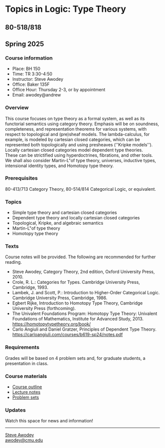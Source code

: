 # Topics in Logic: Type Theory
## 80-518/818
## Spring 2025

### Course information

- Place: BH 150
- Time: TR 3:30-4:50
- Instructor: Steve Awodey
- Office: Baker 135F
- Office Hour: Thursday 2-3, or by appointment
- Email: awodey@andrew


### Overview
This course focuses on type theory as a formal system, 
as well as its functorial semantics using category theory. 
Emphasis will be on soundness, completeness, and representation 
theorems for various systems, with respect to topological and 
(pre)sheaf models. The lambda-calculus, for example, is modeled by cartesian closed categories, 
which can be represented both topologically and using presheaves (''Kripke models''). 
Locally cartesian closed categories model dependent type theories.  
These can be strictified using hyperdoctrines, fibrations, 
and other tools. We shall also consider Martin-L"of type theory, universes, inductive types, intensional identity types, 
and Homotopy type theory.

### Prerequisites
80-413/713 Category Theory,  80-514/814 Categorical Logic, or equivalent.

### Topics

- Simple type theory and cartesian closed categories
- Dependent type theory and locally cartesian closed categories
- Topological, Kripke, and algebraic semantics
- Martin-L"of type theory
- Homotopy type theory

### Texts


Course notes will be provided. The following are recommended for further reading. 

- Steve Awodey, Category Theory, 2nd edition, Oxford University Press, 2010.
- Crole, R. L.: Categories for Types. Cambridge University Press, Cambridge, 1993.
- Lambek, J. and Scott, P.: Introduction to Higher-Order Categorical Logic. Cambridge University Press, Cambridge, 1986.
- Egbert Rijke, Introduction to Homotopy Type Theory, Cambridge University Press (forthcoming).
- The Univalent Foundations Program: Homotopy Type Theory: Univalent Foundations of Mathematics, Institute for Advanced Study, 2013. https://homotopytypetheory.org/book/
- Carlo Angiuli and Daniel Gratzer, Principles of Dependent Type Theory. https://carloangiuli.com/courses/b619-sp24/notes.pdf

### Requirements

Grades will be based on 4 problem sets and, for graduate students, a presentation in class.

### Course materials

- [Course outline](./outline/)
- [Lecture notes](/typetheory/notes/)
- [Problem sets](/typetheory/hw/)

### Updates
Watch this space for news and information!
<!---
- We're also using the [course zulip](https://baker.hott.dev/#narrow/stream/31-Categorical-Logic) for announcements and discussion.
- Have a look at the first set of [lecture notes](/catlog/notes/catlog0.pdf) for a brief introduction and the review of basic category theory.
- Also check out the course notes from [Fischbachau](../fischbachau/) for a bigger picture.
- The [lecture notes](/catlog/notes/catlog1.pdf) for (the first half of) Chapter 1 on Algebraic Theories are available.  
- A [problem set](/catlog/hw/catloghw1.pdf) for Chapter 1 on Algebraic Theories is available. 
- The [lecture notes](/catlog/notes/catlog1.pdf) for Chapter 1 on Algebraic Theories are now complete. 
- Some possible grad student topics are being compiled [here](/catlog/hw/).    
- The first problem set is due on Tuesday 13 February, in class.
- A [problem set](/catlog/hw/catloghw2.pdf) for Chapter 2 on Propositional Logic is available.
- The notes on [propositional logic](/catlog/notes/catlog2.pdf) are now complete.
- The second problem set is due in class on Tuesday 12 March.
- The first section of the notes on [first-order logic](/catlog/notes/catlog3A.pdf) are now online.
- The third problem set is due in class on Tuesday 9 April.
- The notes on [first-order logic](/catlog/notes/catlog3.pdf) are now complete.
- Graduate student lectures will be in the last week of the semester, April 23 and 25.
- The notes on [first-order logic](/catlog/notes/catlog3.pdf) now include a final section on hyperdoctrines.
- The first half of the notes on [simple type theory](/catlog/notes/catlog4A.pdf) are now online.
- The notes on [type theory](/catlog/notes/catlog4.pdf), including a section on dependent types, are now complete and available online.
- The fourth and final [problem set](/catlog/hw/catloghw4.pdf) for undergraduates is now online.
- Students lectures will be in the last 2 weeks of the semester, April 17, 19, 25, and 27.

-->

<hr WIDTH="100%">
<div CLASS="bottom"><a href="http://www.andrew.cmu.edu/~awodey/"></a></div>


<p CLASS="bottom"><a href="http://www.andrew.cmu.edu/~awodey/">Steve Awodey</a>
<br><a href="mailto:awodey@cmu.edu">awodey@cmu.edu</a>

